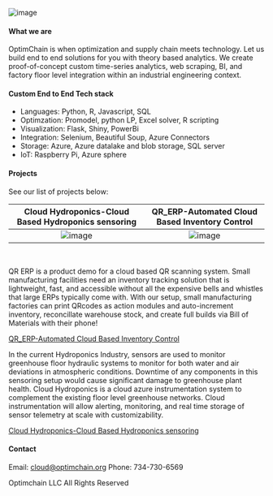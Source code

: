 ![image](https://user-images.githubusercontent.com/84352976/119548089-b5c8d700-bd4a-11eb-902a-886bd1ead34f.png)

####  What we are
OptimChain is when optimization and supply chain meets technology. Let us build end to end solutions for you with theory based analytics. We create proof-of-concept custom time-series analytics, web scraping, BI, and factory floor level integration within an industrial engineering context. 

#### Custom End to End Tech stack
* Languages: Python, R, Javascript, SQL
* Optimzation: Promodel, python LP, Excel solver, R scripting
* Visualization: Flask, Shiny, PowerBi
* Integration: Selenium, Beautiful Soup, Azure Connectors
* Storage: Azure, Azure datalake and blob storage, SQL server
* IoT: Raspberry Pi, Azure sphere

#### Projects
See our list of projects below:


Cloud Hydroponics-Cloud Based Hydroponics sensoring            |  QR_ERP-Automated Cloud Based Inventory Control
:-------------------------:|:-------------------------:
![image](https://user-images.githubusercontent.com/16582383/118032925-0ab52800-b31d-11eb-9ff7-ad16fc96e6d4.png) | ![image](https://user-images.githubusercontent.com/84352976/119553335-6b4a5900-bd50-11eb-9df1-10ac7688de03.png)





&nbsp;

QR ERP is a product demo for a cloud based QR scanning system. Small manufacturing facilities need an inventory tracking solution that is lightweight, fast, and accessible without all the expensive bells and whistles that large ERPs typically come with. With our setup, small manufacturing factories can print QRcodes as action modules and auto-increment inventory, reconcillate warehouse stock, and create full builds via Bill of Materials with their phone!

[QR_ERP-Automated Cloud Based Inventory Control](https://github.com/OptimChain/QR_ERP)
        

In the current Hydroponics Industry, sensors are used to monitor greenhouse floor hydraulic systems to monitor for both water and air deviations in atmospheric conditions. Downtime of any components in this sensoring setup would cause significant damage to greenhouse plant health. Cloud Hydroponics is a cloud azure instrumentation system to complement the existing floor level greenhouse networks. Cloud instrumentation will allow alerting, monitoring, and real time storage of sensor telemetry at scale with customizability.

[Cloud Hydroponics-Cloud Based Hydroponics sensoring](https://github.com/OptimChain/Cloud_Hydroponics)

#### Contact

Email: cloud@optimchain.org
Phone: 734-730-6569

Optimchain LLC  All Rights Reserved


